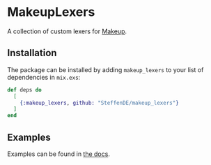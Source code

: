 # MakeupLexers

A collection of custom lexers for [Makeup](https://github.com/elixir-makeup/makeup).

## Installation

The package can be installed by adding `makeup_lexers` to your list of dependencies in `mix.exs`:

```elixir
def deps do
  [
    {:makeup_lexers, github: "SteffenDE/makeup_lexers"}
  ]
end
```

## Examples

Examples can be found in [the docs](https://steffende.github.io/makeup_lexers/).
